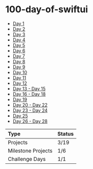 # 100-day-of-swiftui

* [Day 1](https://github.com/lareenmelo/100-days-of-swiftui/blob/main/D1-D15/D1.md)
* [Day 2](https://github.com/lareenmelo/100-days-of-swiftui/blob/main/D1-D15/D2.md)
* [Day 3](https://github.com/lareenmelo/100-days-of-swiftui/blob/main/D1-D15/D3.md)
* [Day 4](https://github.com/lareenmelo/100-days-of-swiftui/blob/main/D1-D15/D4.md)
* [Day 5](https://github.com/lareenmelo/100-days-of-swiftui/blob/main/D1-D15/D5.md)
* [Day 6](https://github.com/lareenmelo/100-days-of-swiftui/blob/main/D1-D15/D6.md)
* [Day 7](https://github.com/lareenmelo/100-days-of-swiftui/blob/main/D1-D15/D7.md)
* [Day 8](https://github.com/lareenmelo/100-days-of-swiftui/blob/main/D1-D15/D8.md)
* [Day 9](https://github.com/lareenmelo/100-days-of-swiftui/blob/main/D1-D15/D9.md)
* [Day 10](https://github.com/lareenmelo/100-days-of-swiftui/blob/main/D1-D15/D10.md)
* [Day 11](https://github.com/lareenmelo/100-days-of-swiftui/blob/main/D1-D15/D11.md)
* [Day 12](https://github.com/lareenmelo/100-days-of-swiftui/blob/main/D1-D15/D12.md)
* [Day 13 - Day 15](https://github.com/lareenmelo/100-days-of-swiftui/tree/main/D1-D15/D13-D15)
* [Day 16 - Day 18](https://github.com/lareenmelo/100-days-of-swiftui/tree/main/PROJECT1)
* [Day 19](https://github.com/lareenmelo/100-days-of-swiftui/tree/main/CHALLENGE1)
* [Day 20 - Day 22](https://github.com/lareenmelo/100-days-of-swiftui/tree/main/PROJECT2)
* [Day 23 - Day 24](https://github.com/lareenmelo/100-days-of-swiftui/tree/main/PROJECT3)
* [Day 25](https://github.com/lareenmelo/100-days-of-swiftui/tree/main/MILESTONE1)
* [Day 26 - Day 28]()

| Type | Status |
|:--|--|
| Projects |3/19 |
|Milestone Projects|1/6|
|Challenge Days| 1/1|
